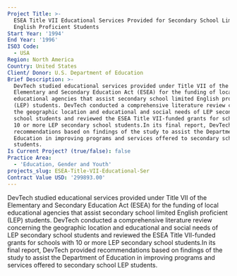```yaml
---
Project Title: >-
  ESEA Title VII Educational Services Provided for Secondary School Limited
  English Proficient Students
Start Year: '1994'
End Year: '1996'
ISO3 Code:
  - USA
Region: North America
Country: United States
Client/ Donor: U.S. Department of Education
Brief Description: >-
  DevTech studied educational services provided under Title VII of the
  Elementary and Secondary Education Act (ESEA) for the funding of local
  educational agencies that assist secondary school limited English proficient
  (LEP) students. DevTech conducted a comprehensive literature review concerning
  the geographic location and educational and social needs of LEP secondary
  school students and reviewed the ESEA Title VII-funded grants for schools with
  10 or more LEP secondary school students.In its final report, DevTech provided
  recommendations based on findings of the study to assist the Department of
  Education in improving programs and services offered to secondary school LEP
  students.
Is Current Project? (true/false): false
Practice Area:
  - 'Education, Gender and Youth'
projects_slug: ESEA-Title-VII-Educational-Ser
Contract Value USD: '299893.00'
---
```

DevTech studied educational services provided under Title VII of the Elementary and Secondary Education Act (ESEA) for the funding of local educational agencies that assist secondary school limited English proficient (LEP) students. DevTech conducted a comprehensive literature review concerning the geographic location and educational and social needs of LEP secondary school students and reviewed the ESEA Title VII-funded grants for schools with 10 or more LEP secondary school students.In its final report, DevTech provided recommendations based on findings of the study to assist the Department of Education in improving programs and services offered to secondary school LEP students.